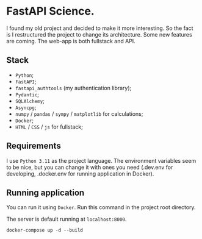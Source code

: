 # FastAPI Science.

I found my old project and decided to make it more interesting. So the fact is I restructured the project to change its architecture.
Some new features are coming. The web-app is both fullstack and API.

## Stack
- `Python`;
- `FastAPI`;
- `fastapi_authtools` (my authentication library);
- `Pydantic`;
- `SQLAlchemy`;
- `Asyncpg`;
- `numpy` / `pandas` / `sympy` / `matplotlib` for calculations;
- `Docker`;
- `HTML` / `CSS` / `js` for fullstack;


## Requirements
I use `Python 3.11` as the project language.
The environment variables seem to be nice, but you can change it with ones you need
(.dev.env for developing, .docker.env for running application in Docker).  


## Running application
You can run it using `Docker`. Run this command in the project root directory.

The server is default running at `localhost:8000`.

```commandline
docker-compose up -d --build
```
